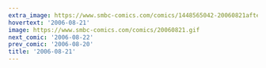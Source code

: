```yaml
---
extra_image: https://www.smbc-comics.com/comics/1448565042-20060821after.png
hovertext: '2006-08-21'
image: https://www.smbc-comics.com/comics/20060821.gif
next_comic: '2006-08-22'
prev_comic: '2006-08-20'
title: '2006-08-21'
---
```


